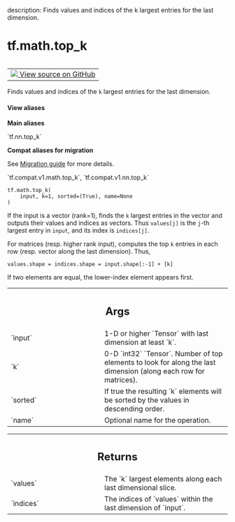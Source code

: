 description: Finds values and indices of the k largest entries for the last dimension.

<div itemscope itemtype="http://developers.google.com/ReferenceObject">
<meta itemprop="name" content="tf.math.top_k" />
<meta itemprop="path" content="Stable" />
</div>

# tf.math.top_k

<!-- Insert buttons and diff -->

<table class="tfo-notebook-buttons tfo-api nocontent" align="left">
<td>
  <a target="_blank" href="https://github.com/tensorflow/tensorflow/blob/r2.3/tensorflow/python/ops/nn_ops.py#L5067-L5095">
    <img src="https://www.tensorflow.org/images/GitHub-Mark-32px.png" />
    View source on GitHub
  </a>
</td>
</table>



Finds values and indices of the `k` largest entries for the last dimension.

<section class="expandable">
  <h4 class="showalways">View aliases</h4>
  <p>
<b>Main aliases</b>
<p>`tf.nn.top_k`</p>

<b>Compat aliases for migration</b>
<p>See
<a href="https://www.tensorflow.org/guide/migrate">Migration guide</a> for
more details.</p>
<p>`tf.compat.v1.math.top_k`, `tf.compat.v1.nn.top_k`</p>
</p>
</section>

<pre class="devsite-click-to-copy prettyprint lang-py tfo-signature-link">
<code>tf.math.top_k(
    input, k=1, sorted=(True), name=None
)
</code></pre>



<!-- Placeholder for "Used in" -->

If the input is a vector (rank=1), finds the `k` largest entries in the vector
and outputs their values and indices as vectors.  Thus `values[j]` is the
`j`-th largest entry in `input`, and its index is `indices[j]`.

For matrices (resp. higher rank input), computes the top `k` entries in each
row (resp. vector along the last dimension).  Thus,

    values.shape = indices.shape = input.shape[:-1] + [k]

If two elements are equal, the lower-index element appears first.

<!-- Tabular view -->
 <table class="responsive fixed orange">
<colgroup><col width="214px"><col></colgroup>
<tr><th colspan="2"><h2 class="add-link">Args</h2></th></tr>

<tr>
<td>
`input`
</td>
<td>
1-D or higher `Tensor` with last dimension at least `k`.
</td>
</tr><tr>
<td>
`k`
</td>
<td>
0-D `int32` `Tensor`.  Number of top elements to look for along the last
dimension (along each row for matrices).
</td>
</tr><tr>
<td>
`sorted`
</td>
<td>
If true the resulting `k` elements will be sorted by the values in
descending order.
</td>
</tr><tr>
<td>
`name`
</td>
<td>
Optional name for the operation.
</td>
</tr>
</table>



<!-- Tabular view -->
 <table class="responsive fixed orange">
<colgroup><col width="214px"><col></colgroup>
<tr><th colspan="2"><h2 class="add-link">Returns</h2></th></tr>

<tr>
<td>
`values`
</td>
<td>
The `k` largest elements along each last dimensional slice.
</td>
</tr><tr>
<td>
`indices`
</td>
<td>
The indices of `values` within the last dimension of `input`.
</td>
</tr>
</table>

